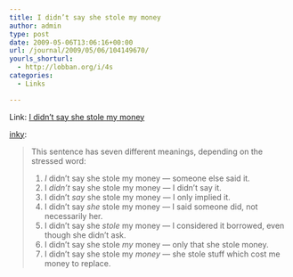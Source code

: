 ```yaml
---
title: I didn’t say she stole my money
author: admin
type: post
date: 2009-05-06T13:06:16+00:00
url: /journal/2009/05/06/104149670/
yourls_shorturl:
  - http://lobban.org/i/4s
categories:
  - Links

---
```

Link: [I didn&#8217;t say she stole my money][1]

[inky][2]:

> This sentence has seven different meanings, depending on the stressed word:
> 
>   1. _I_ didn’t say she stole my money — someone else said it.
>   2. I _didn’t_ say she stole my money — I didn’t say it.
>   3. I didn’t _say_ she stole my money — I only implied it.
>   4. I didn’t say _she_ stole my money — I said someone did, not necessarily her.
>   5. I didn’t say she _stole_ my money — I considered it borrowed, even though she didn’t ask.
>   6. I didn’t say she stole _my_ money — only that she stole money.
>   7. I didn’t say she stole my _money_ — she stole stuff which cost me money to replace.

 [1]: http://news.ycombinator.com/item?id=583555
 [2]: http://found.boxofjunk.ws/post/103766887